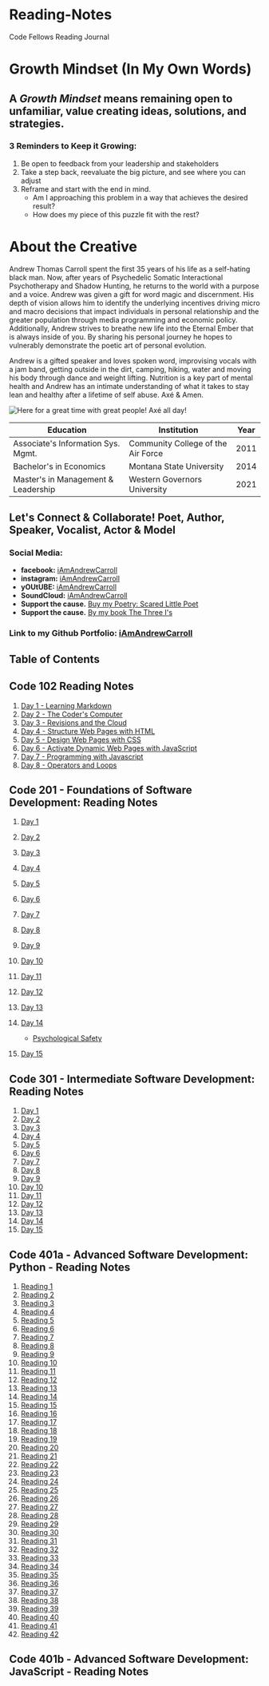 # Reading-Notes
Code Fellows Reading Journal


# Growth Mindset (In My Own Words)

## A ***Growth Mindset*** means remaining open to unfamiliar, value creating ideas, solutions, and strategies.

### 3 Reminders to Keep it Growing:
1. Be open to feedback from your leadership and stakeholders
2. Take a step back, reevaluate the big picture, and see where you can adjust 
3. Reframe and start with the end in mind.  
   - Am I approaching this problem in a way that achieves the desired result?
   - How does my piece of this puzzle fit with the rest?

# About the Creative
Andrew Thomas Carroll spent the first 35 years of his life as
a self-hating black man. Now, after years of Psychedelic
Somatic Interactional Psychotherapy and Shadow Hunting,
he returns to the world with a purpose and a voice. Andrew
was given a gift for word magic and discernment. His depth
of vision allows him to identify the underlying incentives driving
micro and macro decisions that impact individuals in personal
relationship and the greater population through media programming and economic policy. 
Additionally, Andrew strives to breathe new life into
the Eternal Ember that is always inside of you. By sharing
his personal journey he hopes to vulnerably demonstrate the
poetic art of personal evolution.

Andrew is a gifted speaker and loves spoken word,
improvising vocals with a jam band, getting outside in the
dirt, camping, hiking, water and moving his body through
dance and weight lifting. Nutrition is a key part of mental
health and Andrew has an intimate understanding of what it
takes to stay lean and healthy after a lifetime of self abuse.
Axé & Amen.

![Here for a great time with great people! Axé all day!](./pics/smile.png)

| **Education**  | **Institution** | **Year** |
|-------------------------|-------------------------|-------------------------|
| Associate's Information Sys. Mgmt. | Community College of the Air Force | 2011|
| Bachelor's in Economics | Montana State University | 2014 |
| Master's in Management & Leadership | Western Governors University | 2021 |

## Let's Connect & Collaborate! Poet, Author, Speaker, Vocalist, Actor & Model

### Social Media:
- **facebook:** [iAmAndrewCarroll](https://www.facebook.com/iamandrewcarroll)
- **instagram:** [iAmAndrewCarroll](https://www.instagram.com/iamandrewcarroll/)
- **yOUtUBE:** [iAmAndrewCarroll](https://www.youtube.com/@Iamandrewcarroll)
- **SoundCloud:** [iAmAndrewCarroll](https://soundcloud.com/iamandrewcarroll)
- **Support the cause.** [Buy my Poetry: Scared Little Poet](https://books2read.com/u/mgPBVR)
- **Support the cause.** [By my book The Three I's](https://www.amazon.com/Three-Intelligently-Intentionally-Immediate-Success/dp/109396538X)


### Link to my Github Portfolio: [iAmAndrewCarroll](https://iamandrewcarroll.github.io/reading-notes/)

## Table of Contents

## Code 102 Reading Notes
1. [Day 1 - Learning Markdown](102/102-1.md)
2. [Day 2 - The Coder's Computer](102/102-2.md)
3. [Day 3 - Revisions and the Cloud](102/102-3.md)
4. [Day 4 - Structure Web Pages with HTML ](102/102-4.md)
5. [Day 5 - Design Web Pages with CSS](102/102-5.md)
6. [Day 6 - Activate Dynamic Web Pages with JavaScript](102/102-6.md)
7. [Day 7 - Programming with Javascript](102/102-7.md)
8. [Day 8 - Operators and Loops](102/102-8.md)

## Code 201 - Foundations of Software Development: Reading Notes
1. [Day 1](201/201-1.md)
2. [Day 2](201/201-2.md)
3. [Day 3](201/201-3.md)
4. [Day 4](201/201-4.md)
5. [Day 5](201/201-5.md)
6. [Day 6](201/201-6.md)
7. [Day 7](201/201-7.md)
8. [Day 8](201/201-8.md)
9. [Day 9](201/201-9.md)
10. [Day 10](201/201-10.md)
11. [Day 11](201/201-11.md)
12. [Day 12](201/201-12.md)
13. [Day 13](201/201-13.md)
14. [Day 14](201/201-14.md)

    - [Psychological Safety](201/PsychologicalSafety.md)

15. [Day 15](201/201-15.md)

## Code 301 - Intermediate Software Development: Reading Notes
1. [Day 1](301/301-1.md)
2. [Day 2](301/301-2.md)
3. [Day 3](301/301-3.md)
4. [Day 4](301/301-4.md)
5. [Day 5](301/301-5.md)
6. [Day 6](301/301-6.md)
7. [Day 7](301/301-7.md)
8. [Day 8](301/301-8.md)
9. [Day 9](301/301-9.md)
10. [Day 10](301/301-10.md)
11. [Day 11](301/301-11.md)
12. [Day 12](301/301-12.md)
13. [Day 13](301/301-13.md)
14. [Day 14](301/301-14.md)
15. [Day 15](301/301-15.md)

## Code 401a - Advanced Software Development: Python - Reading Notes
1. [Reading 1](401/401-1.md)
2. [Reading 2](401/401-2.md)
3. [Reading 3](401/401-3.md)
4. [Reading 4](401/401-4.md)
5. [Reading 5](401/401-5.md)
6. [Reading 6](401/401-6.md)
7. [Reading 7](401/401-7.md)
8. [Reading 8](401/401-8.md)
9. [Reading 9](401/401-9.md)
10. [Reading 10](401/401-10.md)
11. [Reading 11](401/401-11.md)
12. [Reading 12](401/401-12.md)
13. [Reading 13](401/401-13.md)
14. [Reading 14](401/401-14.md)
15. [Reading 15](401/401-15.md)
16. [Reading 16](401/401-16.md)
17. [Reading 17](401/401-17.md)
18. [Reading 18](401/401-18.md)
19. [Reading 19](401/401-19.md)
20. [Reading 20](401/401-20.md)
21. [Reading 21](401/401-21.md)
22. [Reading 22](401/401-22.md)
23. [Reading 23](401/401-23.md)
24. [Reading 24](401/401-24.md)
25. [Reading 25](401/401-25.md)
26. [Reading 26](401/401-26.md)
27. [Reading 27](401/401-27.md)
28. [Reading 28](401/401-28.md)
29. [Reading 29](401/401-29.md)
30. [Reading 30](401/401-30.md)
31. [Reading 31](401/401-31.md)
32. [Reading 32](401/401-32.md)
33. [Reading 33](401/401-33.md)
34. [Reading 34](401/401-34.md)
35. [Reading 35](401/401-35.md)
36. [Reading 36](401/401-36.md)
37. [Reading 37](401/401-37.md)
38. [Reading 38](401/401-38.md)
39. [Reading 39](401/401-39.md)
40. [Reading 40](401/401-40.md)
41. [Reading 41](401/401-41.md)
42. [Reading 42](401/401-42.md)


## Code 401b - Advanced Software Development: JavaScript - Reading Notes


